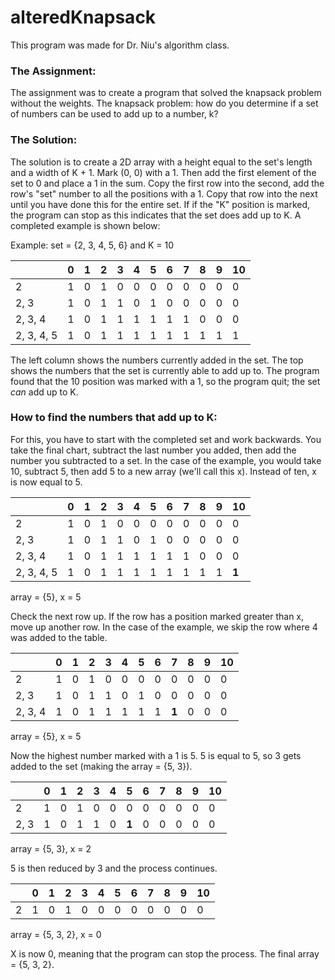 # alteredKnapsack
This program was made for Dr. Niu's algorithm class.

<h3>The Assignment:</h3>
The assignment was to create a program that solved the knapsack problem without the weights. The knapsack problem: how do you determine if a set of numbers can be used to add up to a number, k?
  
<h3>The Solution:</h3>
The solution is to create a 2D array with a height equal to the set's length and a width of K + 1. Mark (0, 0) with a 1. Then add the first element of the set to 0 and place a 1 in the sum. Copy the first row into the second, add the row's "set" number to all the positions with a 1. Copy that row into the next until you have done this for the entire set. If if the "K" position is marked, the program can stop as this indicates that the set does add up to K. A completed example is shown below:
  

Example: set = {2, 3, 4, 5, 6} and K = 10
  
| |0|1|2|3|4|5|6|7|8|9|10|
|-|-|-|-|-|-|-|-|-|-|-|-|
|2|1|0|1|0|0|0|0|0|0|0|0|
|2, 3|1|0|1|1|0|1|0|0|0|0|0|
|2, 3, 4|1|0|1|1|1|1|1|1|0|0|0|
|2, 3, 4, 5|1|0|1|1|1|1|1|1|1|1|1|

The left column shows the numbers currently added in the set. The top shows the numbers that the set is currently able to add up to. The program found that the 10 position was marked with a 1, so the program quit; the set *can* add up to K.

<h3>How to find the numbers that add up to K:</h3>
For this, you have to start with the completed set and work backwards. You take the final chart, subtract the last number you added, then add the number you subtracted to a set. In the case of the example, you would take 10, subtract 5, then add 5 to a new array (we'll call this x). Instead of ten, x is now equal to 5. 

| |0|1|2|3|4|5|6|7|8|9|10|
|-|-|-|-|-|-|-|-|-|-|-|-|
|2|1|0|1|0|0|0|0|0|0|0|0|
|2, 3|1|0|1|1|0|1|0|0|0|0|0|
|2, 3, 4|1|0|1|1|1|1|1|1|0|0|0|
|2, 3, 4, 5|1|0|1|1|1|1|1|1|1|1|**1**|

array = {5}, x = 5

Check the next row up. If the row has a position marked greater than x, move up another row. In the case of the example, we skip the row where 4 was added to the table. 

| |0|1|2|3|4|5|6|7|8|9|10|
|-|-|-|-|-|-|-|-|-|-|-|-|
|2|1|0|1|0|0|0|0|0|0|0|0|
|2, 3|1|0|1|1|0|1|0|0|0|0|0|
|2, 3, 4|1|0|1|1|1|1|1|**1**|0|0|0|

array = {5}, x = 5

Now the highest number marked with a 1 is 5. 5 is equal to 5, so 3 gets added to the set (making the array = {5, 3}). 

| |0|1|2|3|4|5|6|7|8|9|10|
|-|-|-|-|-|-|-|-|-|-|-|-|
|2|1|0|1|0|0|0|0|0|0|0|0|
|2, 3|1|0|1|1|0|**1**|0|0|0|0|0|

array = {5, 3}, x = 2

5 is then reduced by 3 and the process continues. 

| |0|1|2|3|4|5|6|7|8|9|10|
|-|-|-|-|-|-|-|-|-|-|-|-|
|2|1|0|1|0|0|0|0|0|0|0|0|

array = {5, 3, 2}, x = 0

X is now 0, meaning that the program can stop the process. The final array = {5, 3, 2}.

